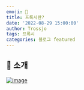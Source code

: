 ```yaml
---
emoji: 🧢
title: 프록시란?
date: '2022-08-29 15:00:00'
author: Trossjo
tags: 프록시
categories: 블로그 featured
---
```


## 👋 소개

[![image](https://user-images.githubusercontent.com/39522225/187132394-c150ac32-ecca-4f36-8205-f60fac300fe8.png)](https://www.notion.so/Proxy-583f47d603244e88bd17d46b9027b0e7#68af73725609408c86a1025ee1402b4f)


```toc

```
